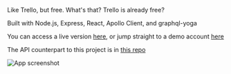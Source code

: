 Like Trello, but free. What's that? Trello is already free?

Built with Node.js, Express, React, Apollo Client, and graphql-yoga

You can access a live version [here](https://graphql-bulletin-board.herokuapp.com), or jump straight to a demo account [here](https://graphql-bulletin-board.herokuapp.com/demo)

The API counterpart to this project is in [this repo](https://github.com/phelan97/bulletin-board-server)

![App screenshot](https://raw.githubusercontent.com/phelan97/trello-clone-client/master/screenshot.png)
